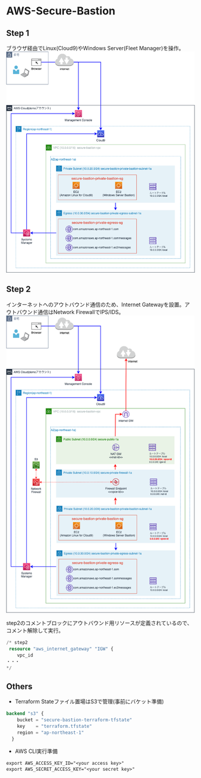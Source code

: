 # AWS-Secure-Bastion
## Step 1
ブラウザ経由でLinux(Cloud9)やWindows Server(Fleet Manager)を操作。
![img1](./img/AWS-Bastion-Secure-Bastion-No-internet.drawio.png)

## Step 2
インターネットへのアウトバウンド通信のため、Internet Gatewayを設置。アウトバウンド通信はNetwork FirewallでIPS/IDS。
![img2](./img/AWS-Bastion-Secure-Bastion-Full.drawio.png)

step2のコメントブロックにアウトバウンド用リソースが定義されているので、コメント解除して実行。
```main.tf
/* step2
 resource "aws_internet_gateway" "IGW" {
    vpc_id 
・・・
*/
```

## Others
* Terraform Stateファイル置場はS3で管理(事前にバケット準備)
```versions.tf
backend "s3" {
    bucket = "secure-bastion-terraform-tfstate"
    key    = "terraform.tfstate"
    region = "ap-northeast-1"
  }
```

* AWS CLI実行準備
```
export AWS_ACCESS_KEY_ID="<your access key>"
export AWS_SECRET_ACCESS_KEY="<your secret key>"
```


